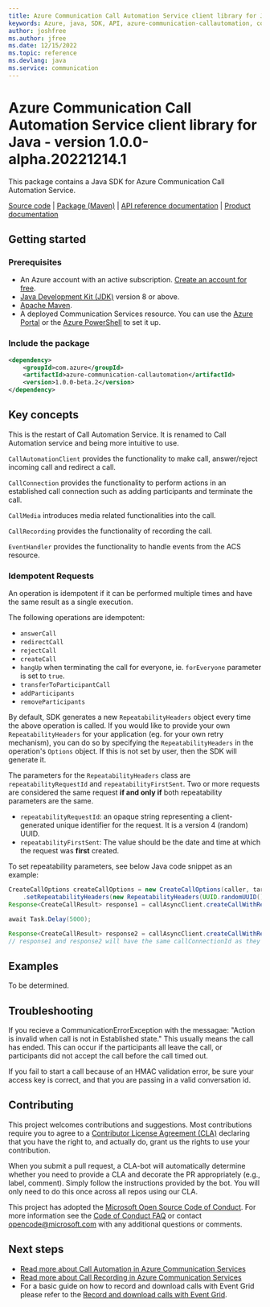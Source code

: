 ```yaml
---
title: Azure Communication Call Automation Service client library for Java
keywords: Azure, java, SDK, API, azure-communication-callautomation, communication
author: joshfree
ms.author: jfree
ms.date: 12/15/2022
ms.topic: reference
ms.devlang: java
ms.service: communication
---
```

# Azure Communication Call Automation Service client library for Java - version 1.0.0-alpha.20221214.1 


This package contains a Java SDK for Azure Communication Call Automation Service.

[Source code][source] | [Package (Maven)][package] | [API reference documentation][api_documentation]
| [Product documentation][product_docs]

## Getting started

### Prerequisites

- An Azure account with an active subscription. [Create an account for free](https://azure.microsoft.com/free/?WT.mc_id=A261C142F).
- [Java Development Kit (JDK)](/java/azure/jdk/?view=azure-java-stable) version 8 or above.
- [Apache Maven](https://maven.apache.org/download.cgi).
- A deployed Communication Services resource. You can use the [Azure Portal](/azure/communication-services/quickstarts/create-communication-resource?tabs=windows&pivots=platform-azp) or the [Azure PowerShell](/powershell/module/az.communication/new-azcommunicationservice) to set it up.

### Include the package

[//]: # ({x-version-update-start;com.azure:azure-communication-callautomation;current})
```xml
<dependency>
    <groupId>com.azure</groupId>
    <artifactId>azure-communication-callautomation</artifactId>
    <version>1.0.0-beta.2</version>
</dependency>
```
[//]: # ({x-version-update-end})

## Key concepts
This is the restart of Call Automation Service. It is renamed to Call Automation service and being more intuitive to use.

`CallAutomationClient` provides the functionality to make call, answer/reject incoming call and redirect a call.

`CallConnection` provides the functionality to perform actions in an established call connection such as adding participants and terminate the call.

`CallMedia` introduces media related functionalities into the call.

`CallRecording` provides the functionality of recording the call.

`EventHandler` provides the functionality to handle events from the ACS resource.

### Idempotent Requests
An operation is idempotent if it can be performed multiple times and have the same result as a single execution.

The following operations are idempotent:
- `answerCall`
- `redirectCall`
- `rejectCall`
- `createCall`
- `hangUp` when terminating the call for everyone, ie. `forEveryone` parameter is set to `true`.
- `transferToParticipantCall`
- `addParticipants`
- `removeParticipants`

By default, SDK generates a new `RepeatabilityHeaders` object every time the above operation is called. If you would
like to provide your own `RepeatabilityHeaders` for your application (eg. for your own retry mechanism), you can do so by specifying
the `RepeatabilityHeaders` in the operation's `Options` object. If this is not set by user, then the SDK will generate
it.

The parameters for the `RepeatabilityHeaders` class are `repeatabilityRequestId` and `repeatabilityFirstSent`. Two or
more requests are considered the same request **if and only if** both repeatability parameters are the same.
- `repeatabilityRequestId`: an opaque string representing a client-generated unique identifier for the request.
  It is a version 4 (random) UUID.
- `repeatabilityFirstSent`: The value should be the date and time at which the request was **first** created.

To set repeatability parameters, see below Java code snippet as an example:
```java
CreateCallOptions createCallOptions = new CreateCallOptions(caller, targets, callbackUrl)
    .setRepeatabilityHeaders(new RepeatabilityHeaders(UUID.randomUUID(), Instant.now()));
Response<CreateCallResult> response1 = callAsyncClient.createCallWithResponse(createCallOptions).block();

await Task.Delay(5000);

Response<CreateCallResult> response2 = callAsyncClient.createCallWithResponse(createCallOptions).block();
// response1 and response2 will have the same callConnectionId as they have the same reapeatability parameters which means that the CreateCall operation was only executed once.
```

## Examples

To be determined.

## Troubleshooting

If you recieve a CommunicationErrorException with the messagae: "Action is invalid when call is not in Established state." This usually means the call has ended. This can occur if the participants all leave
the call, or participants did not accept the call before the call timed out. 

If you fail to start a call because of an HMAC validation error, be sure your access key is correct, and
that you are passing in a valid conversation id.

## Contributing

This project welcomes contributions and suggestions. Most contributions require you to agree to a [Contributor License Agreement (CLA)][cla] declaring that you have the right to, and actually do, grant us the rights to use your contribution.

When you submit a pull request, a CLA-bot will automatically determine whether you need to provide a CLA and decorate the PR appropriately (e.g., label, comment). Simply follow the instructions provided by the bot. You will only need to do this once across all repos using our CLA.

This project has adopted the [Microsoft Open Source Code of Conduct][coc]. For more information see the [Code of Conduct FAQ][coc_faq] or contact [opencode@microsoft.com][coc_contact] with any additional questions or comments.

## Next steps

- [Read more about Call Automation in Azure Communication Services][call_automation_apis_overview]
- [Read more about Call Recording in Azure Communication Services][call_recording_overview]
- For a basic guide on how to record and download calls with Event Grid please refer to the [Record and download calls with Event Grid][record_and_download_calls_with_event_grid].

<!-- LINKS -->
[cla]: https://cla.microsoft.com
[coc]: https://opensource.microsoft.com/codeofconduct/
[coc_faq]: https://opensource.microsoft.com/codeofconduct/faq/
[coc_contact]: mailto:opencode@microsoft.com
[product_docs]: /azure/communication-services/
[package]: https://dev.azure.com/azure-sdk/public/_artifacts/feed/azure-sdk-for-java-communication-interaction
[api_documentation]: https://aka.ms/java-docs
[call_automation_apis_overview]:/azure/communication-services/concepts/voice-video-calling/call-automation-apis
[call_recording_overview]:/azure/communication-services/concepts/voice-video-calling/call-recording
[record_and_download_calls_with_event_grid]:/azure/communication-services/quickstarts/voice-video-calling/download-recording-file-sample
[source]: https://github.com/Azure/azure-sdk-for-java/tree/main/sdk/communication/azure-communication-callautomation/src


